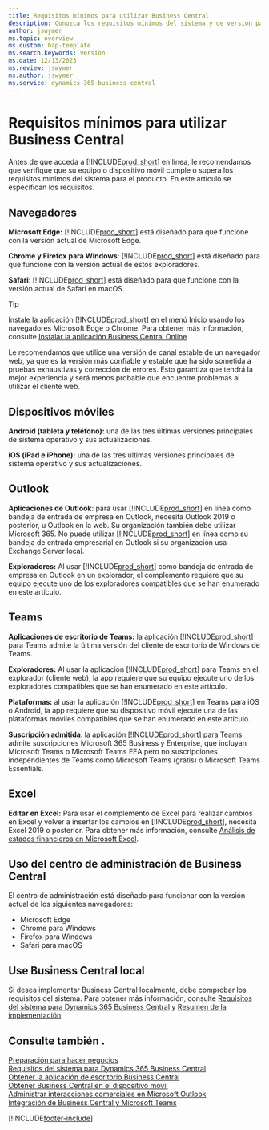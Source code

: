 ```yaml
---
title: Requisitos mínimos para utilizar Business Central
description: Conozca los requisitos mínimos del sistema y de versión para usar Business Central Online que se indican a continuación.
author: jswymer
ms.topic: overview
ms.custom: bap-template
ms.search.keywords: version
ms.date: 12/13/2023
ms.review: jswymer
ms.author: jswymer
ms.service: dynamics-365-business-central
---
```

# Requisitos mínimos para utilizar Business Central

Antes de que acceda a [!INCLUDE[prod_short](includes/prod_short.md)] en línea, le recomendamos que verifique que su equipo o dispositivo móvil cumple o supera los requisitos mínimos del sistema para el producto. En este artículo se especifican los requisitos.  

## Navegadores

**Microsoft Edge:** [!INCLUDE[prod_short](includes/prod_short.md)] está diseñado para que funcione con la versión actual de Microsoft Edge.
  
**Chrome y Firefox para Windows**: [!INCLUDE[prod_short](includes/prod_short.md)] está diseñado para que funcione con la versión actual de estos exploradores.
 
**Safari**: [!INCLUDE[prod_short](includes/prod_short.md)] está diseñado para que funcione con la versión actual de Safari en macOS.  

> [!TIP]
> Instale la aplicación [!INCLUDE[prod_short](includes/prod_short.md)] en el menú Inicio usando los navegadores Microsoft Edge o Chrome. Para obtener más información, consulte [Instalar la aplicación Business Central Online](/dynamics365/business-central/install-desktop-app#install-the-app-for-business-central-online)

Le recomendamos que utilice una versión de canal estable de un navegador web, ya que es la versión más confiable y estable que ha sido sometida a pruebas exhaustivas y corrección de errores. Esto garantiza que tendrá la mejor experiencia y será menos probable que encuentre problemas al utilizar el cliente web.

## Dispositivos móviles

**Android (tableta y teléfono):** una de las tres últimas versiones principales de sistema operativo y sus actualizaciones.

**iOS (iPad e iPhone):** una de las tres últimas versiones principales de sistema operativo y sus actualizaciones.

## Outlook

**Aplicaciones de Outlook**: para usar [!INCLUDE[prod_short](includes/prod_short.md)] en línea como bandeja de entrada de empresa en Outlook, necesita Outlook 2019 o posterior, u Outlook en la web. Su organización también debe utilizar Microsoft 365. No puede utilizar [!INCLUDE[prod_short](includes/prod_short.md)] en línea como su bandeja de entrada empresarial en Outlook si su organización usa Exchange Server local. 

**Exploradores:** Al usar [!INCLUDE[prod_short](includes/prod_short.md)] como bandeja de entrada de empresa en Outlook en un explorador, el complemento requiere que su equipo ejecute uno de los exploradores compatibles que se han enumerado en este artículo. 

## Teams

**Aplicaciones de escritorio de Teams:** la aplicación [!INCLUDE[prod_short](includes/prod_short.md)] para Teams admite la última versión del cliente de escritorio de Windows de Teams. 

**Exploradores:** Al usar la aplicación [!INCLUDE[prod_short](includes/prod_short.md)] para Teams en el explorador (cliente web), la app requiere que su equipo ejecute uno de los exploradores compatibles que se han enumerado en este artículo. 

**Plataformas:** al usar la aplicación [!INCLUDE[prod_short](includes/prod_short.md)] en Teams para iOS o Android, la app requiere que su dispositivo móvil ejecute una de las plataformas móviles compatibles que se han enumerado en este artículo.

**Suscripción admitida**: la aplicación [!INCLUDE[prod_short](includes/prod_short.md)] para Teams admite suscripciones Microsoft 365 Business y Enterprise, que incluyan Microsoft Teams o Microsoft Teams EEA pero no suscripciones independientes de Teams como Microsoft Teams (gratis) o Microsoft Teams Essentials.

## Excel

**Editar en Excel:** Para usar el complemento de Excel para realizar cambios en Excel y volver a insertar los cambios en [!INCLUDE[prod_short](includes/prod_short.md)], necesita Excel 2019 o posterior. Para obtener más información, consulte [Análisis de estados financieros en Microsoft Excel](finance-analyze-excel.md).  

## <a name="TAC"></a> Uso del centro de administración de Business Central

El centro de administración está diseñado para funcionar con la versión actual de los siguientes navegadores:

- Microsoft Edge
- Chrome para Windows
- Firefox para Windows
- Safari para macOS

## Use Business Central local

Si desea implementar Business Central localmente, debe comprobar los requisitos del sistema. Para obtener más información, consulte [Requisitos del sistema para Dynamics 365 Business Central](/dynamics365/business-central/dev-itpro/deployment/system-requirements-business-central-v23) y [Resumen de la implementación](/dynamics365/business-central/dev-itpro/deployment/deployment).  

## Consulte también .

[Preparación para hacer negocios](ui-get-ready-business.md)  
[Requisitos del sistema para Dynamics 365 Business Central](/dynamics365/business-central/dev-itpro/deployment/system-requirements-business-central-v23)  
[Obtener la aplicación de escritorio Business Central](install-desktop-app.md)  
[Obtener Business Central en el dispositivo móvil](install-mobile-app.md)  
[Administrar interacciones comerciales en Microsoft Outlook](admin-outlook.md)  
[Integración de Business Central y Microsoft Teams](across-teams-overview.md)  

[!INCLUDE[footer-include](includes/footer-banner.md)]
